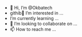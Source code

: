 - 👋 Hi, I’m @Okbatech
- githib👀 I’m interested in ...
-  I’m currently learning ...
- 💞️ I’m looking to collaborate on ...
- 📫 How to reach me ...

<!---
Okbatech/Okbatech is a ✨ special ✨ repository because its `README.md` (this file) appears on your GitHub profile.
You can click the Preview link to take a look at your changes.
--->
